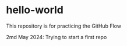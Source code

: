 # hello-world
This repository is for practicing the GitHub Flow

2md May 2024: Trying to start a first repo 
